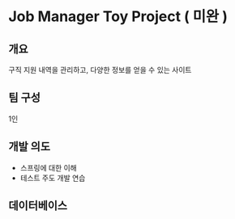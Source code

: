 # Job Manager Toy Project ( 미완 )


## 개요 
구직 지원 내역을 관리하고, 다양한 정보를 얻을 수 있는 사이트

## 팀 구성
1인

## 개발 의도
- 스프링에 대한 이해
- 테스트 주도 개발 연습

## 데이터베이스
